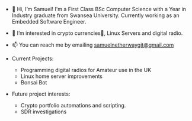 - 👋 Hi, I’m Samuel! I'm a First Class BSc Computer Science with a Year in Industry graduate from Swansea University. Currently working as an Embedded Software Engineer.
- 👀 I’m interested in crypto currencies🚀, Linux Servers and digital radio.
- 📫 You can reach me by emailing samuelnetherwaygit@gmail.com

- Current Projects:
  - Programming digital radios for Amateur use in the UK
  - Linux home server improvements
  - Bonsai Bot

- Future project interests:
  - Crypto portfolio automations and scripting.
  - SDR investigations
